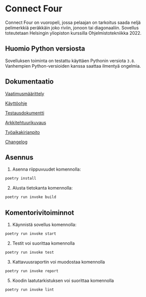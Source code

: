# Connect Four

Connect Four on vuoropeli, jossa pelaajan on tarkoitus saada neljä pelimerkkiä peräkkäin joko riviin, jonoon tai diagonaaliin.
Sovellus toteutetaan Helsingin yliopiston kurssilla Ohjelmistotekniikka 2022.

## Huomio Python versiosta

Sovelluksen toiminta on testattu käyttäen Pythonin versiota `3.8`. Vanhempien Python-versioiden kanssa saattaa ilmentyä ongelmia.

## Dokumentaatio

[Vaatimusmäärittely](./dokumentaatio/vaatimusmaarittely.md)

[Käyttöohje](./dokumentaatio/kayttoohje.md)

[Testausdokumentti](./dokumentaatio/tstausdokumentti.md)

[Arkkitehtuurikuvaus](./dokumentaatio/arkkitehtuurikuvaus.md)

[Työaikakirjanpito](./dokumentaatio/tuntikirjanpito.md)

[Changelog](./dokumentaatio/changelog.md)

## Asennus

1. Asenna riippuvuudet komennolla:

```bash
poetry install
```
2. Alusta tietokanta komennolla:

```bash
poetry run invoke build
```

## Komentorivitoiminnot

1. Käynnistä sovellus komennolla:

```bash
poetry run invoke start
```

2. Testit voi suorittaa komennolla
```bash
poetry run invoke test
```
3. Kattavuusraportin voi muodostaa komennolla

```bash
poetry run invoke report
```

5. Koodin laatutarkistuksen voi suorittaa komennolla

```bash
poetry run invoke lint
```


